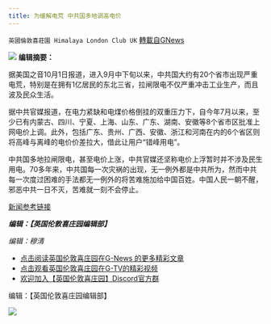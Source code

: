 ```yaml
---
title: 为缓解电荒 中共国多地调高电价
---
```

`英國倫敦喜莊園 Himalaya London Club UK` [轉載自GNews](https://gnews.org/zh-hans/1569338/)

![](https://assets.gnews.org/wp-content/uploads/2021/10/power_1614911127_133235183663.jpg)
**编辑摘要：**

据美国之音10月1日报道，进入9月中下旬以来，中共国大约有20个省市出现严重电荒，特别是在拥有1亿居民的东北三省，拉闸限电不仅严重冲击工业生产，而且波及民众生活。

据中共官媒报道，在电力紧缺和电煤价格倒挂的双重压力下，自今年7月以来，至少已有内蒙古、四川、宁夏、上海、山东、广东、湖南、安徽等8个省市区批准上网电价上调。此外，包括广东、贵州、广西、安徽、浙江和河南在内的6个省区则将高峰与离峰的电价价差拉大，借此让用户“错峰用电”。

中共国多地拉闸限电，甚至电价上涨，中共官媒还坚称电价上浮暂时并不涉及民生用电。70多年来，中共国每一次灾祸的出现，无一例外都是中共所为，然而中共每一次度过困难的手法都无一例外的将苦难施加给中国百姓。中国人民一朝不醒，邪恶中共一日不灭，苦难就一刻不会停止。

[新闻参考链接](https://www.voachinese.com/amp/Regional-China-utilities-get-nod-to-raise-prices-in-hope-of-easing-outages-20211001/6253474.html#click=https://t.co/dYsw7bsnQ4)

***编辑：【英国伦敦喜庄园编辑部】***

*编辑：穆清*

- [点击阅读英国伦敦喜庄园在G-News 的更多精彩文章](https://gnews.org/zh-hans/author/himalaya_hawk/)
- [点击观看英国伦敦喜庄园在G-TV的精彩视频](https://gtv.org/web/#/UserInfo/5ee680a45bd6f123dd104807)
- [欢迎加入【英国伦敦喜庄园】Discord官方群](https://discord.gg/VsNaHaMUsy)


编辑：【英国伦敦喜庄园编辑部】

![](https://assets.gnews.org/wp-content/uploads/2021/08/41bf97c0-3bb2-4a07-ad75-91b96dc3203c.jpg)
